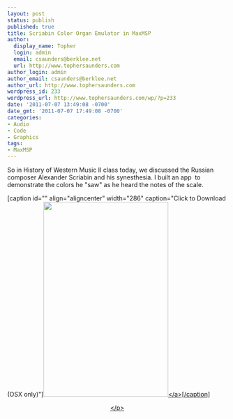```yaml
---
layout: post
status: publish
published: true
title: Scriabin Color Organ Emulator in MaxMSP
author:
  display_name: Topher
  login: admin
  email: csaunders@berklee.net
  url: http://www.tophersaunders.com
author_login: admin
author_email: csaunders@berklee.net
author_url: http://www.tophersaunders.com
wordpress_id: 233
wordpress_url: http://www.tophersaunders.com/wp/?p=233
date: '2011-07-07 13:49:08 -0700'
date_gmt: '2011-07-07 17:49:08 -0700'
categories:
- Audio
- Code
- Graphics
tags:
- MaxMSP
---
```

<p>So in History of Western Music II class today, we discussed the Russian composer Alexander Scriabin and his synesthesia. I built an app&nbsp; to demonstrate the colors he "saw" as he heard the notes of the scale.</p>
<p>[caption id="" align="aligncenter" width="286" caption="Click to Download (OSX only)"]<a href="http:&#47;&#47;www.tophersaunders.com&#47;max&#47;scriabinkeyboardapp.zip"><img title="scriabinkeyboardapp.zip" src="http:&#47;&#47;www.tophersaunders.com&#47;img&#47;scriabin.jpg" alt="" width="286" height="446" &#47;><&#47;a>[&#47;caption]</p>
<p style="text-align: center;"><&#47;p></p>
